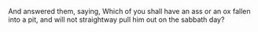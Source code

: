 And answered them, saying, Which of you shall have an ass or an ox fallen into a pit, and will not straightway pull him out on the sabbath day?
